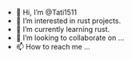 - 👋 Hi, I’m @Tati1511
- 👀 I’m interested in rust projects.
- 🌱 I’m currently learning rust.
- 💞️ I’m looking to collaborate on ...
- 📫 How to reach me ...

<!---
Tati1511/Tati1511 is a ✨ special ✨ repository because its `README.md` (this file) appears on your GitHub profile.
You can click the Preview link to take a look at your changes.
--->
